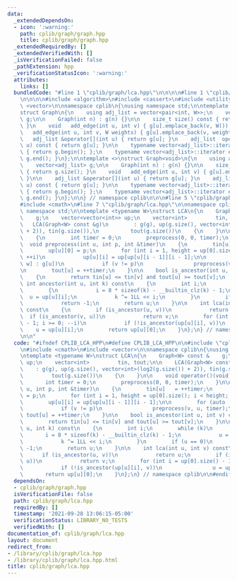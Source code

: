 ```yaml
---
data:
  _extendedDependsOn:
  - icon: ':warning:'
    path: cplib/graph/graph.hpp
    title: cplib/graph/graph.hpp
  _extendedRequiredBy: []
  _extendedVerifiedWith: []
  _isVerificationFailed: false
  _pathExtension: hpp
  _verificationStatusIcon: ':warning:'
  attributes:
    links: []
  bundledCode: "#line 1 \"cplib/graph/lca.hpp\"\n\n\n\n#line 1 \"cplib/graph/graph.hpp\"\
    \n\n\n\n#include <algorithm>\n#include <cassert>\n#include <utility>\n#include\
    \ <vector>\n\nnamespace cplib\n{\nusing namespace std;\n\ntemplate <typename W>\n\
    struct Graph\n{\n    using adj_list = vector<pair<int, W>>;\n    vector<adj_list>\
    \ g;\n\n    Graph(int n) : g(n) {}\n\n    size_t size() const { return g.size();\
    \ }\n    void   add_edge(int u, int v) { g[u].emplace_back(v, W()); }\n    void\
    \   add_edge(int u, int v, W weights) { g[u].emplace_back(v, weights); }\n\n \
    \   adj_list &operator[](int u) { return g[u]; }\n    adj_list  operator[](int\
    \ u) const { return g[u]; }\n\n    typename vector<adj_list>::iterator begin()\
    \ { return g.begin(); };\n    typename vector<adj_list>::iterator end() { return\
    \ g.end(); }\n};\n\ntemplate <>\nstruct Graph<void>\n{\n    using adj_list = vector<int>;\n\
    \    vector<adj_list> g;\n\n    Graph(int n) : g(n) {}\n\n    size_t size() const\
    \ { return g.size(); }\n    void   add_edge(int u, int v) { g[u].emplace_back(v);\
    \ }\n\n    adj_list &operator[](int u) { return g[u]; }\n    adj_list  operator[](int\
    \ u) const { return g[u]; }\n\n    typename vector<adj_list>::iterator begin()\
    \ { return g.begin(); };\n    typename vector<adj_list>::iterator end() { return\
    \ g.end(); }\n};\n\n} // namespace cplib\n\n\n#line 5 \"cplib/graph/lca.hpp\"\n\
    #include <cmath>\n#line 7 \"cplib/graph/lca.hpp\"\n\nnamespace cplib\n{\nusing\
    \ namespace std;\n\ntemplate <typename W>\nstruct LCA\n{\n    Graph<W> const &\
    \    g;\n    vector<vector<int>> up;\n    vector<int>         tin, tout;\n\n \
    \   LCA(Graph<W> const &g)\n        : g(g), up(g.size(), vector<int>(log2(g.size())\
    \ + 2)), tin(g.size()),\n          tout(g.size())\n    {\n    }\n\n    void operator()(void)\n\
    \    {\n        int timer = 0;\n        preprocess(0, 0, timer);\n    }\n\n  \
    \  void preprocess(int u, int p, int &timer)\n    {\n        tin[u]   = ++timer;\n\
    \        up[u][0] = p;\n        for (int i = 1, height = up[0].size(); i < height;\
    \ ++i)\n            up[u][i] = up[up[u][i - 1]][i - 1];\n\n        for (auto [v,\
    \ w] : g[u])\n            if (v != p)\n                preprocess(v, u, timer);\n\
    \n        tout[u] = ++timer;\n    }\n\n    bool is_ancestor(int u, int v) const\n\
    \    {\n        return tin[u] <= tin[v] and tout[u] >= tout[v];\n    }\n\n   \
    \ int ancestor(int u, int k) const\n    {\n        int i;\n        while (k)\n\
    \        {\n            i = 8 * sizeof(k) - __builtin_clz(k) - 1;\n          \
    \  u = up[u][i];\n            k ^= 1LL << i;\n        }\n        if (u == 0)\n\
    \            return -1;\n        return u;\n    }\n\n    int lca(int u, int v)\
    \ const\n    {\n        if (is_ancestor(u, v))\n            return u;\n      \
    \  if (is_ancestor(v, u))\n            return v;\n        for (int i = up[0].size()\
    \ - 1; i >= 0; --i)\n            if (!is_ancestor(up[u][i], v))\n            \
    \    u = up[u][i];\n        return up[u][0];\n    }\n};\n} // namespace cplib\n\
    \n\n"
  code: "#ifndef CPLIB_LCA_HPP\n#define CPLIB_LCA_HPP\n\n#include \"cplib/graph/graph.hpp\"\
    \n#include <cmath>\n#include <vector>\n\nnamespace cplib\n{\nusing namespace std;\n\
    \ntemplate <typename W>\nstruct LCA\n{\n    Graph<W> const &    g;\n    vector<vector<int>>\
    \ up;\n    vector<int>         tin, tout;\n\n    LCA(Graph<W> const &g)\n    \
    \    : g(g), up(g.size(), vector<int>(log2(g.size()) + 2)), tin(g.size()),\n \
    \         tout(g.size())\n    {\n    }\n\n    void operator()(void)\n    {\n \
    \       int timer = 0;\n        preprocess(0, 0, timer);\n    }\n\n    void preprocess(int\
    \ u, int p, int &timer)\n    {\n        tin[u]   = ++timer;\n        up[u][0]\
    \ = p;\n        for (int i = 1, height = up[0].size(); i < height; ++i)\n    \
    \        up[u][i] = up[up[u][i - 1]][i - 1];\n\n        for (auto [v, w] : g[u])\n\
    \            if (v != p)\n                preprocess(v, u, timer);\n\n       \
    \ tout[u] = ++timer;\n    }\n\n    bool is_ancestor(int u, int v) const\n    {\n\
    \        return tin[u] <= tin[v] and tout[u] >= tout[v];\n    }\n\n    int ancestor(int\
    \ u, int k) const\n    {\n        int i;\n        while (k)\n        {\n     \
    \       i = 8 * sizeof(k) - __builtin_clz(k) - 1;\n            u = up[u][i];\n\
    \            k ^= 1LL << i;\n        }\n        if (u == 0)\n            return\
    \ -1;\n        return u;\n    }\n\n    int lca(int u, int v) const\n    {\n  \
    \      if (is_ancestor(u, v))\n            return u;\n        if (is_ancestor(v,\
    \ u))\n            return v;\n        for (int i = up[0].size() - 1; i >= 0; --i)\n\
    \            if (!is_ancestor(up[u][i], v))\n                u = up[u][i];\n \
    \       return up[u][0];\n    }\n};\n} // namespace cplib\n\n#endif // CPLIB_LCA_HPP\n"
  dependsOn:
  - cplib/graph/graph.hpp
  isVerificationFile: false
  path: cplib/graph/lca.hpp
  requiredBy: []
  timestamp: '2021-09-28 13:06:15-05:00'
  verificationStatus: LIBRARY_NO_TESTS
  verifiedWith: []
documentation_of: cplib/graph/lca.hpp
layout: document
redirect_from:
- /library/cplib/graph/lca.hpp
- /library/cplib/graph/lca.hpp.html
title: cplib/graph/lca.hpp
---
```

